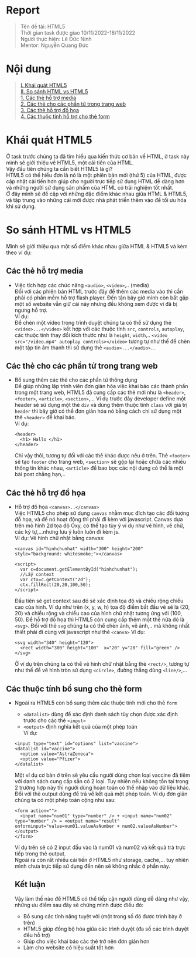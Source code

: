 # Report

>
> Tên đề tài: HTML5  
> Thời gian task được giao 10/11/2022-18/11/2022  
> Người thực hiện: Lê Đức Ninh  
> Mentor: Nguyễn Quang Đức  

# Nội dung
>[I. Khái quát HTML5](#I)  
>[II. So sánh HTML vs HTML5](#II)  
>  [1. Các thẻ hỗ trợ media](#1)  
>  [2. Các thẻ cho các phần tử trong trang web](#2)  
>  [3. Các thẻ hỗ trợ đồ họa](#3)  
>  [4. Các thuộc tính hỗ trợ cho thẻ form](#4)  

<a name="I"></a>
# Khái quát HTML5
Ở task trước chúng ta đã tìm hiểu qua kiến thức cơ bản về HTML, ở task này mình sẽ giới thiệu về HTML5, một cải tiến của HTML.  
Vậy đầu tiên chúng ta cần biết HTML5 là gì?  
HTML5 có thể hiểu đơn là nó là một phiên bản mới (thứ 5) của HTML, được cập nhật cải tiến hơn giúp cho người trực tiếp sử dụng HTML dễ dàng hơn và những người sử dụng sản phẩm của HTML có trải nghiệm tốt nhất.  
Ở đây mình sẽ đề cập với những đặc điểm khác nhau giữa HTML & HTML5, và tập trung vào những cái mới được nhà phát triển thêm vào để tối ưu hóa khi sử dụng.  

<a name="II"></a>
# So sánh HTML vs HTML5
Mình sẽ giới thiệu qua một số điểm khác nhau giữa HTML & HTML5 và kèm theo ví dụ:  
<a name="1"></a>
## Các thẻ hỗ trợ media  
- Việc tích hợp các chức năng `<audio>`, `<video>`,.. (media)  
  Đối với các phiên bản HTML trước đây để thêm các media vào thì cần phải có phần mềm hỗ trợ flash player. Đến tận bây giờ mình còn bắt gặp một số website vẫn giữ cái này nhưng đều không xem được vì đã bị ngưng hỗ trợ.  
Ví dụ:  
  Để chèn một video trong trình duyệt chúng ta có thể sử dụng thẻ `<video>...</video>` kết hợp với các thuộc tính  `src`, `controls`, `autoplay`, các thuộc tính thay đổi kích thước như là `height`, `width`,..
  `<video src="/video.mp4" autoplay controls></video>` tương tự như thế để chèn một tập tin âm thanh thì sử dụng thẻ `<audio>...</audio>`...  
<a name="2"></a>
## Các thẻ cho các phần tử trong trang web
- Bổ sung thêm các thẻ cho các phần tử thông dụng  
  Để giúp những lập trình viên đơn giản hóa việc khai báo các thành phần trong một trang web, HTML5 đã cung cấp các thẻ mới như là  `<header>`, `<footer>`, `<article>`, `<section>`,... Ví dụ trước đây developer define một header sẽ sử dụng một thẻ `div` và dùng thêm thuộc tính `class` với giá trị  `header` thì bây giờ có thể đơn giản hóa nó bằng cách chỉ sử dụng một thẻ `<header>` để khai báo.  
  Ví dụ: 
  ```
  <header>
    <h1> Hallo </h1>
  </header>
  ```
  Chỉ vậy thôi, tương tự đối với các thẻ khác được nêu ở trên. Thẻ `<footer>` sẽ tạo `footer` cho trang web, `<section>` sẽ gộp lại hoặc chứa các nhiều thông tin khác nhau,  `<article>` để bao bọc các nội dung có thể là một bài post chẳng hạn,..  
<a name="3"></a>
## Các thẻ hỗ trợ đồ họa  
- Hỗ trợ đồ họa `<canvas>..</canvas>`  
  Việc HTML5 cho phép sử dụng `canvas` nhằm mục đích tạo các đối tượng đồ họa, và để nó hoạt động thì phải đi kèm với javascript. Canvas dựa trên mô hình 2d tọa độ Oxy, có thể tạo tùy ý ví dụ như vẽ hình, vẽ chữ, các ký tự,...nhưng lưu ý luôn luôn đi kèm js.  
  Ví dụ: Vẽ hình chữ nhật bằng canvas:
  ```
  <canvas id="hinhchunhat" width="300" height="200" style="background: whitesmoke;"></canvas>

  <script>
    var c=document.getElementById("hinhchunhat");
    //Lấy context
    var ctx=c.getContext("2d");
    ctx.fillRect(20,20,100,50);
  </script>
  ```
  Đầu tiên sẽ get context sau đó sẽ xác định tọa độ và chiều rộng chiều cao của hình. Ví dụ như trên (x, y, w, h) tọa độ điểm bắt đầu vẽ sẽ là (20, 20) và chiều rộng và chiều cao của hình chữ nhật tương ứng với (100, 50).
  Để hỗ trợ đồ họa thì HTML5 còn cung cấp thêm một thẻ nữa đó là `<svg>`. Đối với thẻ `svg` chúng ta có thể chèn ảnh, vẽ ảnh,.. mà không nhất thiết phải đi cùng với javascript như thẻ `<canva>`
  Ví dụ:
  ```
  <svg width="340" height="120">
    <rect width="300" height="100"  x="20" y="20" fill="green" />
  </svg>
  ```
  Ở ví dụ trên chúng ta có thể vẽ hình chữ nhật bằng thẻ `<rect/>`, tương tự như thế để vẽ hình tròn sử dụng `<circle>`, đường thẳng dùng `<line/>`,...  
<a name="4"></a>
## Các thuộc tính bổ sung cho thẻ form  
- Ngoài ra HTML5 còn bổ sung thêm các thuộc tính mới cho thẻ `form`  
  - `<datalist>` dùng để xác định danh sách tùy chọn được xác định trước cho các thẻ `<input>`   
  - `<output>` định nghĩa kết quả của một phép toán  
  Ví dụ: 
  ```
  <input type="text" id="options" list="vaccine">
  <datalist id="vaccine">
    <option value="AstraZeneca">
    <option value="Pfizer">
  </datalist>
  ```
  Một ví dụ cơ bản ở trên sẽ yêu cầu người dùng chọn loại vaccine đã tiêm với danh sách cung cấp sẵn có 2 loại. Tuy nhiên nếu không tồn tại trong 2 trường hợp này thì người dùng hoàn toàn có thể nhập vào dữ liệu khác.
  Đối với thẻ output dùng để trả về kết quả một phép toán. Ví dụ đơn giản chúng ta có một phép toán cộng như sau:
  ```
  <form action="">
    <input name="num01" type="number" /> + <input name="num02" type="number" /> = <output name="result" onforminput="value=num01.valueAsNumber + num02.valueAsNumber"></output>
  </form>
  ```
  
  Ví dụ trên sẽ có 2 input đầu vào là num01 và num02 và kết quả trả trực tiếp trong thẻ output.  
  Ngoài ra còn rất nhiều cải tiến ở HTML5 như storage, cache,... tuy nhiên mình chưa trực tiếp sử dụng đến nên sẽ không nhắc ở phần này.  
  
  ## Kết luận
  Vậy làm thế nào để HTML5 có thể tiếp cận người dùng dễ dàng như vậy, những ưu điểm sau đây sẽ chứng mình được điều đó:  
    - Bổ sung các tính năng tuyệt vời (một trong số đó được trình bày ở trên)  
    - HTML5 giúp đồng bộ hóa giữa các trình duyệt (đa số các trình duyệt đều hỗ trợ)  
    - Giúp cho việc khai báo các thẻ trở nên đơn giản hơn  
    - Làm cho website có hiệu suất tốt hơn
  
  
  
  
  
  
